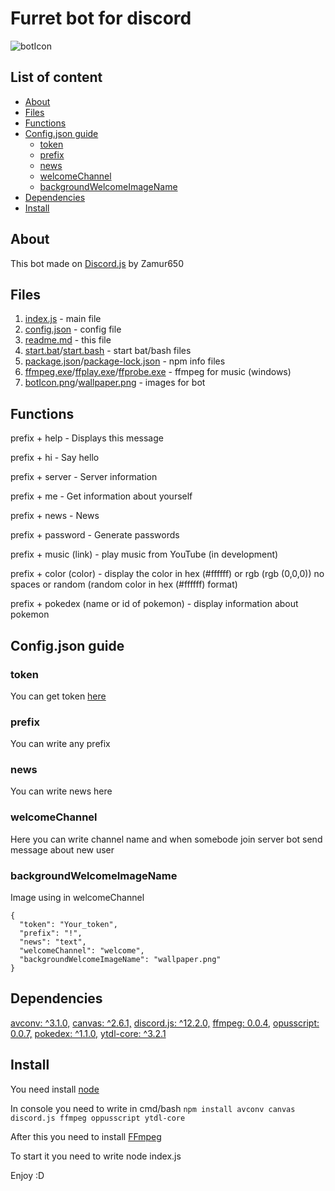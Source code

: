 # Furret bot for discord
![botIcon](botIcon.png)

## List of content
* [About](https://github.com/Zamur650/Furret#about)
* [Files](https://github.com/Zamur650/Furret#files)
* [Functions](https://github.com/Zamur650/Furret#functions)
* [Config.json guide](https://github.com/Zamur650/Furret#configjson-guide)
  * [token](https://github.com/Zamur650/Furret#token)
  * [prefix](https://github.com/Zamur650/Furret#prefix)
  * [news](https://github.com/Zamur650/Furret#news)
  * [welcomeChannel](https://github.com/Zamur650/Furret#welcomechannel)
  * [backgroundWelcomeImageName](https://github.com/Zamur650/Furret#backgroundwelcomeimagename)
* [Dependencies](https://github.com/Zamur650/Furret#dependencies)
* [Install](https://github.com/Zamur650/Furret#install)
## About
This bot made on [Discord.js](https://github.com/discordjs/discord.js) by Zamur650
## Files
1. [index.js](index.js) - main file
2. [config.json](config.json) - config file
3. [readme.md](readme.md) - this file
4. [start.bat](start.bat)/[start.bash](start.bash) - start bat/bash files
5. [package.json](package.json)/[package-lock.json](package-lock.json) - npm info files
6. [ffmpeg.exe](ffmpeg.exe)/[ffplay.exe](ffplay.exe)/[ffprobe.exe](ffprobe.exe) - ffmpeg for music (windows)
5. [botIcon.png](botIcon.png)/[wallpaper.png](wallpaper.png) - images for bot
## Functions
prefix + help - Displays this message

prefix + hi - Say hello

prefix + server - Server information

prefix + me - Get information about yourself

prefix + news - News

prefix + password - Generate passwords

prefix + music (link) - play music from YouTube (in development)

prefix + color (color) - display the color in hex (#ffffff) or rgb (rgb (0,0,0)) no spaces or random (random color in hex (#ffffff) format)

prefix + pokedex (name or id of pokemon) - display information about pokemon
## Config.json guide
### token
You can get token [here](https://discord.com/developers/applications)
### prefix
You can write any prefix
### news
You can write news here
### welcomeChannel
Here you can write channel name and when somebode join server bot send message about new user
### backgroundWelcomeImageName
Image using in welcomeChannel
```
{
  "token": "Your_token",
  "prefix": "!",
  "news": "text",
  "welcomeChannel": "welcome",
  "backgroundWelcomeImageName": "wallpaper.png"
}
```
## Dependencies
[avconv: ^3.1.0,](https://www.npmjs.com/package/avconv)
[canvas: ^2.6.1,](https://www.npmjs.com/package/canvas)
[discord.js: ^12.2.0,](https://www.npmjs.com/package/discord.js)
[ffmpeg: 0.0.4,](https://www.npmjs.com/package/ffmpeg)
[opusscript: 0.0.7,](https://www.npmjs.com/package/opusscript)
[pokedex: ^1.1.0,](https://www.npmjs.com/package/pokedex)
[ytdl-core: ^3.2.1](https://www.npmjs.com/package/ytdl-core)
## Install
You need install [node](https://nodejs.org/en/)

In console you need to write in cmd/bash
```npm install avconv canvas discord.js ffmpeg oppusscript ytdl-core```

After this you need to install [FFmpeg](https://ffmpeg.org/download.html)

To start it you need to write node index.js

Enjoy :D
